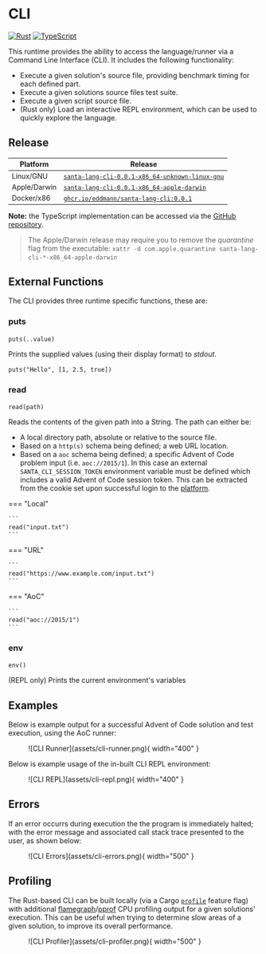 # CLI

[![Rust](https://img.shields.io/badge/rust-%23000000.svg?style=for-the-badge&logo=rust&logoColor=white)](https://github.com/eddmann/santa-lang-rs/tree/main/runtime/cli) [![TypeScript](https://img.shields.io/badge/typescript-%23007ACC.svg?style=for-the-badge&logo=typescript&logoColor=white)](https://github.com/eddmann/santa-lang-ts/tree/main/src/cli)

This runtime provides the ability to access the language/runner via a Command Line Interface (CLI).
It includes the following functionality:

- Execute a given solution's source file, providing benchmark timing for each defined part.
- Execute a given solutions source files test suite.
- Execute a given script source file.
- (Rust only) Load an interactive REPL environment, which can be used to quickly explore the language.

## Release

| Platform     | Release                                                                                                                                                           |
| ------------ | ----------------------------------------------------------------------------------------------------------------------------------------------------------------- |
| Linux/GNU    | [`santa-lang-cli-0.0.1-x86_64-unknown-linux-gnu`](https://github.com/eddmann/santa-lang-rs/releases/download/0.0.1/santa-lang-cli-0.0.1-x86_64-unknown-linux-gnu) |
| Apple/Darwin | [`santa-lang-cli-0.0.1-x86_64-apple-darwin`](https://github.com/eddmann/santa-lang-rs/releases/download/0.0.1/santa-lang-cli-0.0.1-x86_64-apple-darwin)           |
| Docker/x86   | [`ghcr.io/eddmann/santa-lang-cli:0.0.1`](https://github.com/eddmann/santa-lang-rs/pkgs/container/santa-lang-cli)                                                  |

**Note:** the TypeScript implementation can be accessed via the [GitHub repository](https://github.com/eddmann/santa-lang-ts).

> The Apple/Darwin release may require you to remove the _quarantine_ flag from the executable: `xattr -d com.apple.quarantine santa-lang-cli-*-x86_64-apple-darwin`

## External Functions

The CLI provides three runtime specific functions, these are:

### puts

```
puts(..value)
```

Prints the supplied values (using their display format) to _stdout_.

```
puts("Hello", [1, 2.5, true])
```

### read

```
read(path)
```

Reads the contents of the given path into a String.
The path can either be:

- A local directory path, absolute or relative to the source file.
- Based on a `http(s)` schema being defined; a web URL location.
- Based on a `aoc` schema being defined; a specific Advent of Code problem input (i.e. `aoc://2015/1`).
  In this case an external `SANTA_CLI_SESSION_TOKEN` environment variable must be defined which includes a valid Advent of Code session token.
  This can be extracted from the cookie set upon successful login to the [platform](https://adventofcode.com/).

=== "Local"

    ```
    read("input.txt")
    ```

=== "URL"

    ```
    read("https://www.example.com/input.txt")
    ```

=== "AoC"

    ```
    read("aoc://2015/1")
    ```

### env

```
env()
```

(REPL only) Prints the current environment's variables

## Examples

Below is example output for a successful Advent of Code solution and test execution, using the AoC runner:

<figure markdown>
  ![CLI Runner](assets/cli-runner.png){ width="400" }
</figure>

Below is example usage of the in-built CLI REPL environment:

<figure markdown>
  ![CLI REPL](assets/cli-repl.png){ width="400" }
</figure>

## Errors

If an error occurrs during execution the the program is immediately halted; with the error message and associated call stack trace presented to the user, as shown below:

<figure markdown>
  ![CLI Errors](assets/cli-errors.png){ width="500" }
</figure>

## Profiling

The Rust-based CLI can be built locally (via a Cargo [`profile`](https://github.com/eddmann/santa-lang-rs/blob/main/runtime/cli/Cargo.toml#L26) feature flag) with additional [flamegraph](https://github.com/tikv/pprof-rs#flamegraph)/[pprof](https://github.com/tikv/pprof-rs#use-with-pprof) CPU profiling output for a given solutions' execution.
This can be useful when trying to determine slow areas of a given solution, to improve its overall performance.

<figure markdown>
  ![CLI Profiler](assets/cli-profiler.png){ width="500" }
</figure>
